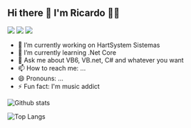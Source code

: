 ## Hi there 👋 I'm Ricardo 👩‍💻

<a href="https://br.linkedin.com/in/ricardocolzani"><img src="https://img.shields.io/badge/LinkedIn-0077B5?style=for-the-badge&logo=linkedin&logoColor=white"/></a> <a href="mailto:ricardo.colzani@hotmail.com"><img src="https://img.shields.io/badge/Microsoft_Outlook-0078D4?style=for-the-badge&logo=microsoft-outlook&logoColor=white"/></a> <a href="https://discordapp.com/users/421103893238513685/"><img src="https://img.shields.io/badge/Discord-7289DA?style=for-the-badge&logo=discord&logoColor=white"/></a>


- 🔭 I’m currently working on HartSystem Sistemas
- 🌱 I’m currently learning .Net Core
- 💬 Ask me about VB6, VB.net, C# and whatever you want
- 📫 How to reach me: ...
- 😄 Pronouns: ...
- ⚡ Fun fact: I'm music addict

![Github stats](https://github-readme-stats.vercel.app/api?username=rcolzani&theme=dark&show_icons=true)

![Top Langs](https://github-readme-stats.vercel.app/api/top-langs/?username=rcolzani&layout=compact&theme=dark)
